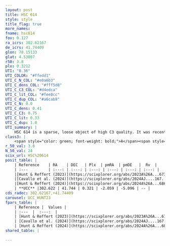 ```yaml
---
layout: post
title: HSC 614
style: style
title_flag: true
more_names: 
fname: hsc614
fov: 0.127
ra_icrs: 302.62167
de_icrs: 41.74409
glon: 78.15133
glat: 4.53007
r50: 3.8
plx: 0.3212
UTI: "0.36"
UTI_COLOR: "#ffedd1"
UTI_C_N_COL: "#e0a6b3"
UTI_C_dens_COL: "#fff5d8"
UTI_C_C3_COL: "#d4edca"
UTI_C_lit_COL: "#fee8cc"
UTI_C_dup_COL: "#a6cab9"
UTI_C_N: 0.0
UTI_C_dens: 0.41
UTI_C_C3: 0.75
UTI_C_lit: 0.33
UTI_C_dup: 1.0
UTI_summary: |
    HSC 614 is a sparse, loose object of high C3 quality. It was recently reported in the literature.<br><br><span style="color: #99180f; font-weight: bold;">Warning: </span>contains less than 25 stars with <i>P>0.5</i> estimated.
class3: |
    <span style="color: green; font-weight: bold;">A</span><span style="color: #FFC300; font-weight: bold;">B</span>
r_50_val: 3.8
N_50_val: 24
scix_url: HSC%20614
posit_table: |
    | Reference    | RA    | DEC   | Plx  | pmRA  | pmDE   |  Rv  |
    | :---         | :---: | :---: | :---: | :---: | :---: | :---: |
    |[Hunt & Reffert (2023)](https://scixplorer.org/abs/2023A%26A...673A.114H) | 302.609 | 41.752 | 0.316 | -2.051 | -5.133 | -- |
    |[Cavallo et al. (2024)](https://scixplorer.org/abs/2024AJ....167...12C) | 302.634 | 41.708 | 0.32 | -- | -- | -- |
    |[Hunt & Reffert (2024)](https://scixplorer.org/abs/2024A%26A...686A..42H) | 302.609 | 41.752 | 0.316 | -2.051 | -5.133 | -- |
    | **UCC** |302.622 | 41.744 | 0.321 | -2.059 | -5.096 | -- | 
cds_radec: 302.62167,+41.74409
carousel: UCC_HUNT23
fpars_table: |
    | Reference |  Values |
    | :---  |  :---:  |
    | [Hunt & Reffert (2023)](https://scixplorer.org/abs/2023A%26A...673A.114H) | `AV50=2.027, diffAV50=1.03, MOD50=12.325, logAge50=7.677` |
    | [Cavallo et al. (2024)](https://scixplorer.org/abs/2024AJ....167...12C) | `AV50=1.17, dMod50=11.7, logAge50=8.51, [Fe/H]50=0.36` |
    | [Hunt & Reffert (2024)](https://scixplorer.org/abs/2024A%26A...686A..42H) | `MassJ=88.2235` |
shared_table: |
    
---
```

